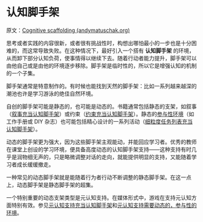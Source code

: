# 认知脚手架

原文：[Cognitive scaffolding (andymatuschak.org)](https://notes.andymatuschak.org/z8ZWYXFwXV38qiCgRx7zf2ySy9WCxWvcizNVr)

思考或者实践的内容很新，或者很有挑战性时，构想出哪怕最小的一步也是十分困难的，而这常导致失败。在这种情况下，最好引入一个搭有 **认知脚手架** 的环境，从而卸下部分认知负荷，使事情得以继续下去。随着行动者能力提升，脚手架可以由他自己或是由他的环境逐步移除。脚手架是临时性的，所以它是增强认知的机制的一个子集。

脚手架通常是特意制作的。有时候也能找到天然的脚手架：比如一系列越来越深的潮池也许是学习游泳的绝佳自然环境。

自创的脚手架可能是静态的，也可能是动态的。书籍通常包括静态的支架，如叙事（[叙事充当认知脚手架](https://notes.andymatuschak.org/zvHfreBts9DHWRtztZihrGKuPsP5j8LSPLQn)）或约束（[约束充当认知脚手架](https://notes.andymatuschak.org/z8DyCwRiC8HT89mMvtBjwcGVs5ucHPHcrScch)）。静态的[参与性环境](https://notes.andymatuschak.org/z63gaUtZqb9mMUKRf85UhtEFPMgBBJbqvT2r8)（如工作手册或 DIY 杂志）也可能包括精心设计的一系列活动（[细粒度任务列表充当认知脚手架](https://notes.andymatuschak.org/z2qBbdZidZNjbpdggRbmgeUeVf2H7aCevSYvE)）。

动态的脚手架更为强大，因为这些脚手架主观能动，并能回应学习者。优秀的教师在课堂上创设的学习环境，便具备高度动态的认知脚手架支持——这种支持有时几乎是润物细无声的，只是略微调整对话的走向，就能提供明显的支持，又能随着学习者成长缓缓撤走。

一种常见的动态脚手架就是能随着行为者行动不断调整的静态脚手架。在这一点上，动态脚手架是静态脚手架的超集。

一个特别重要的动态支架类型是元认知支持。在媒体形式中，游戏在支持元认知方面特别有效。参见[元认知支持充当认知脚手架](https://notes.andymatuschak.org/z4qFtxPZi21DKoLruHcmsocee1YnZy9JMArb6)和[元认知支持需要动态的，参与性的环境](https://notes.andymatuschak.org/z6sGtFW1yd4qgcxkLQsEBEJWxLKmBdjMQzKfa)。